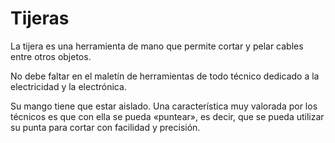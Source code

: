 # Tijeras

La tijera es una herramienta de mano que permite cortar y pelar cables entre otros objetos.

No debe faltar en el maletín de herramientas de todo técnico dedicado a la electricidad y la electrónica.

Su mango tiene que estar aislado. Una característica muy valorada por los técnicos es que con ella se pueda «puntear», es decir, que se pueda utilizar su punta para cortar con facilidad y precisión.

